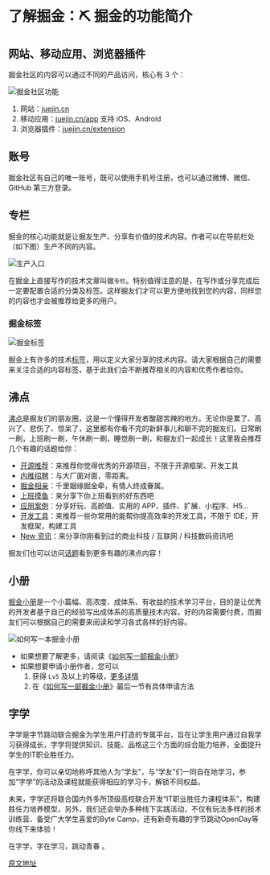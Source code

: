 # 了解掘金：⛏️ 掘金的功能简介

## 网站、移动应用、浏览器插件

掘金社区的内容可以通过不同的产品访问，核心有 3 个：

![掘金社区功能](https://p6-juejin.byteimg.com/tos-cn-i-k3u1fbpfcp/9b5dcdfbbac74ca4ab5118963512a421~tplv-k3u1fbpfcp-jj-mark:1512:0:0:0:q75.awebp)

1. 网站：[juejin.cn](https://juejin.cn "https://juejin.cn")
2. 移动应用：[juejin.cn/app](https://juejin.cn/app "https://juejin.cn/app") 支持 iOS、Android
3. 浏览器插件：[juejin.cn/extension](https://juejin.cn/extension "https://juejin.cn/extension")

## 账号

掘金社区有自己的唯一账号，既可以使用手机号注册，也可以通过微博、微信、GitHub 第三方登录。

## 专栏

掘金的核心功能就是让掘友生产、分享有价值的技术内容。作者可以在导航栏处（如下图）生产不同的内容。

![生产入口](https://p3-juejin.byteimg.com/tos-cn-i-k3u1fbpfcp/f636121d465d425480309600de152ffc~tplv-k3u1fbpfcp-jj-mark:1512:0:0:0:q75.awebp)

在掘金上直接写作的技术文章叫做`专栏`。特别值得注意的是，在写作或分享完成后一定要配置合适的分类及标签。这样掘友们才可以更方便地找到您的内容，同样您的内容也才会被推荐给更多的用户。

### 掘金标签

![掘金标签](https://p3-juejin.byteimg.com/tos-cn-i-k3u1fbpfcp/b037413cf050430bb9a440021b80ed57~tplv-k3u1fbpfcp-jj-mark:1512:0:0:0:q75.awebp)

掘金上有许多的技术[标签](https://juejin.cn/subscribe/all "https://juejin.cn/subscribe/all")，用以定义大家分享的技术内容。请大家根据自己的需要来关注合适的内容标签，基于此我们会不断推荐相关的内容和优秀作者给你。

## 沸点

[沸点](https://juejin.cn/activities "https://juejin.cn/activities")是掘友们的朋友圈，这是一个懂得开发者酸甜苦辣的地方。无论你是累了、高兴了、悲伤了、惊呆了，这里都有你看不完的新鲜事儿和聊不完的掘友们。日常刷一刷，上班刷一刷，午休刷一刷，睡觉刷一刷，和掘友们一起成长！这里我会推荐几个有趣的话题给你：

* [开源推荐](https://juejin.cn/topic/6824710203196309518 "https://juejin.cn/topic/6824710203196309518")：来推荐你觉得优秀的开源项目，不限于开源框架、开发工具
* [内推招聘](https://juejin.cn/topic/6819970850532360206 "https://juejin.cn/topic/6819970850532360206")：与大厂面对面，零距离。
* [掘金相亲](https://juejin.cn/topic/6824710202416332807 "https://juejin.cn/topic/6824710202416332807")：千里姻缘掘金牵，有情人终成眷属。
* [上班摸鱼](https://juejin.cn/topic/6824710203301167112 "https://juejin.cn/topic/6824710203301167112")：来分享下你上班看到的好东西吧
* [应用案例](https://juejin.cn/topic/6824710202785267719 "https://juejin.cn/topic/6824710202785267719")：分享好玩、高颜值、实用的 APP、插件、扩展、小程序、H5…
* [开发工具](https://juejin.cn/topic/6824710202000932877 "https://juejin.cn/topic/6824710202000932877")：来推荐一些你常用的能帮你提高效率的开发工具，不限于 IDE，开发框架，构建工具
* [New 资讯](https://juejin.cn/topic/6824710203464761352 "https://juejin.cn/topic/6824710203464761352")：来分享你刚看到过的商业科技 / 互联网 / 科技数码资讯吧

掘友们也可以访问[话题](https://juejin.cn/topics "https://juejin.cn/topics")看到更多有趣的沸点内容！

## 小册

[掘金小册](https://juejin.cn/books "https://juejin.cn/books")是一个小篇幅、高浓度、成体系、有收益的技术学习平台，目的是让优秀的开发者基于自己的经验写出成体系的高质量技术内容。好的内容需要付费，而掘友们可以根据自己的需要来阅读和学习各式各样的好内容。

![如何写一本掘金小册](https://p3-juejin.byteimg.com/tos-cn-i-k3u1fbpfcp/e90235d6a8d741f1ba29a73c5ad55851~tplv-k3u1fbpfcp-jj-mark:1512:0:0:0:q75.awebp)

* 如果想要了解更多，请阅读《[如何写一部掘金小册](https://juejin.cn/book/6844723704639782920 "https://juejin.cn/book/6844723704639782920")》
* 如果想要申请小册作者，您可以
  1. 获得 `Lv5` 及以上的等级，[更多详情](https://juejin.cn/book/6844733795329900551/section/6844733795371843597 "https://juejin.cn/book/6844733795329900551/section/6844733795371843597")
  2. 在《[如何写一部掘金小册](https://juejin.cn/book/6844723704639782920 "https://juejin.cn/book/6844723704639782920")》最后一节有具体申请方法

## 字学

字学是字节跳动联合掘金为学生用户打造的专属平台，旨在让学生用户通过自我学习获得成长，字学将提供知识、技能、品格这三个方面的综合能力培养，全面提升学生的IT职业胜任力。

在字学，你可以亲切地称呼其他人为“学友”，与“学友”们一同自在地学习，参加“字学”的活动及课程就能获得相应的学习卡，解锁不同权益。

未来，字学还将联合国内外多所顶级高校联合开发“IT职业胜任力课程体系”，构建胜任力培养模型，另外，我们还会举办多种线下实践活动，不仅有玩法多样的技术训练营、备受广大学生喜爱的Byte Camp，还有新奇有趣的字节跳动OpenDay等你线下来体验！

在字学，字在学习，跳动青春 。

[原文地址](https://juejin.cn/book/6844733795329900551/section/6844733795371843592)